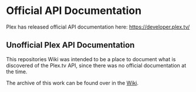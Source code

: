 # Official API Documentation

Plex has released official API documentation here: <https://developer.plex.tv/>

## Unofficial Plex API Documentation
This repositories Wiki was intended to be a place to document what is discovered of the Plex.tv API, since there was no official documentation at the time.

The archive of this work can be found over in the [Wiki](https://github.com/Arcanemagus/plex-api/wiki).
